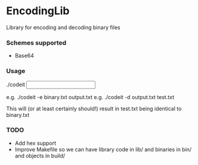 # EncodingLib

Library for encoding and decoding binary files

### Schemes supported
- Base64

### Usage
./codeit <arg for encoding or decoding> <input file> <output file>

e.g. ./codeit -e binary.txt output.txt
e.g. ./codeit -d output.txt test.txt

This will (or at least certainly should!) result in test.txt being identical to binary.txt

### TODO
- Add hex support
- Improve Makefile so we can have library code in lib/ and binaries in bin/ and objects in
  build/
